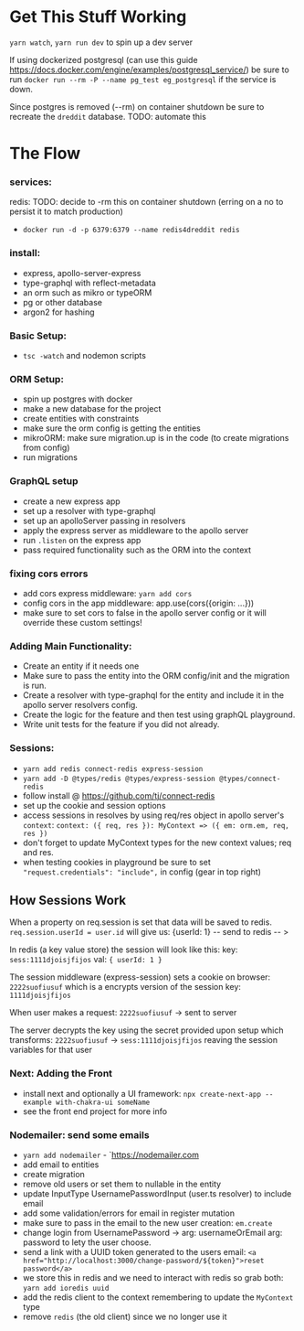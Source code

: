 # Get This Stuff Working

`yarn watch`, `yarn run dev` to spin up a dev server

If using dockerized postgresql (can use this guide https://docs.docker.com/engine/examples/postgresql_service/) be sure to run `docker run --rm -P --name pg_test eg_postgresql` if the service is down.

Since postgres is removed (--rm) on container shutdown be sure to recreate the `dreddit` database. TODO: automate this

# The Flow

### services:

redis: TODO: decide to -rm this on container shutdown (erring on a no to persist it to match production)

- `docker run -d -p 6379:6379 --name redis4dreddit redis`

### install:

- express, apollo-server-express
- type-graphql with reflect-metadata
- an orm such as mikro or typeORM
- pg or other database
- argon2 for hashing

### Basic Setup:

- `tsc -watch` and nodemon scripts

### ORM Setup:

- spin up postgres with docker
- make a new database for the project
- create entities with constraints
- make sure the orm config is getting the entities
- mikroORM: make sure migration.up is in the code (to create migrations from config)
- run migrations

### GraphQL setup

- create a new express app
- set up a resolver with type-graphql
- set up an apolloServer passing in resolvers
- apply the express server as middleware to the apollo server
- run `.listen` on the express app
- pass required functionality such as the ORM into the context

### fixing cors errors

- add cors express middleware: `yarn add cors`
- config cors in the app middleware: app.use(cors({origin: ...}))
- make sure to set cors to false in the apollo server config or it will override these custom settings!

### Adding Main Functionality:

- Create an entity if it needs one
- Make sure to pass the entity into the ORM config/init and the migration is run.
- Create a resolver with type-graphql for the entity and include it in the apollo server resolvers config.
- Create the logic for the feature and then test using graphQL playground.
- Write unit tests for the feature if you did not already.

### Sessions:

- `yarn add redis connect-redis express-session`
- `yarn add -D @types/redis @types/express-session @types/connect-redis`
- follow install @ https://github.com/tj/connect-redis
- set up the cookie and session options
- access sessions in resolves by using req/res object in apollo server's `context`:
  `context: ({ req, res }): MyContext => ({ em: orm.em, req, res })`
- don't forget to update MyContext types for the new context values; req and res.
- when testing cookies in playground be sure to set `"request.credentials": "include",` in config (gear in top right)

## How Sessions Work

When a property on req.session is set that data will be saved to redis.
`req.session.userId = user.id`
will give us:
{userId: 1} -- send to redis -- >

In redis (a key value store) the session will look like this:
key: `sess:1111djoisjfijos` val: `{ userId: 1 }`

The session middleware (express-session) sets a cookie on browser: `2222suofiusuf` which is a encrypts version of the session key: `1111djoisjfijos`

When user makes a request: `2222suofiusuf` -> sent to server

The server decrypts the key using the secret provided upon setup which transforms:
`2222suofiusuf` -> `sess:1111djoisjfijos` reaving the session variables for that user

### Next: Adding the Front

- install next and optionally a UI framework: `npx create-next-app --example with-chakra-ui someName`
- see the front end project for more info

### Nodemailer: send some emails

- `yarn add nodemailer` - `https://nodemailer.com
- add email to entities
- create migration
- remove old users or set them to nullable in the entity
- update InputType UsernamePasswordInput (user.ts resolver) to include email
- add some validation/errors for email in register mutation
- make sure to pass in the email to the new user creation: `em.create`
- change login from UsernamePassword -> arg: usernameOrEmail arg: password to lety the user choose.
- send a link with a UUID token generated to the users email: `<a href="http://localhost:3000/change-password/${token}">reset password</a>`
- we store this in redis and we need to interact with redis so grab both: `yarn add ioredis uuid`
- add the redis client to the context remembering to update the `MyContext` type
- remove `redis` (the old client) since we no longer use it
